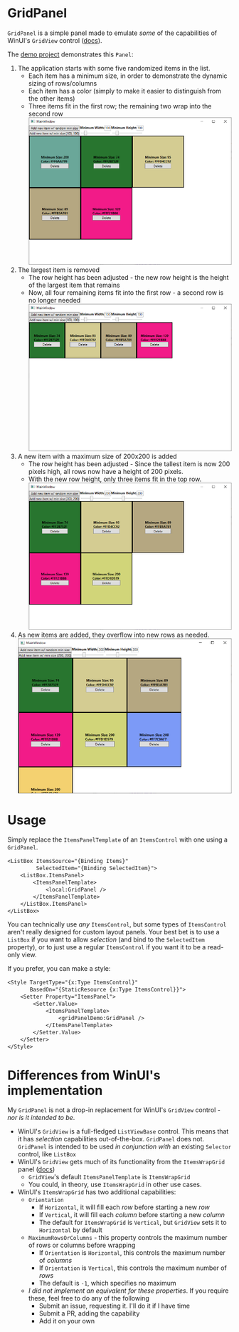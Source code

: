 # GridPanel

`GridPanel` is a simple panel made to emulate *some* of the capabilities
of WinUI's `GridView` control ([docs](https://learn.microsoft.com/en-us/windows/windows-app-sdk/api/winrt/microsoft.ui.xaml.controls.gridview)).

The [demo project](GridPanelDemo) demonstrates this `Panel`:

1. The application starts with some five randomized items in the list.
   - Each item has a minimum size, in order to demonstrate the dynamic sizing of rows/columns
   - Each item has a color (simply to make it easier to distinguish from the other items)
   - Three items fit in the first row; the remaining two wrap into the second row
   ![Randomized start, showing a uniform grid of items, three in the first row, two in the second row](docs/img1.png)
2. The largest item is removed
   - The row height has been adjusted - the new row height is the height of the largest item 
     that remains
   - Now, all four remaining items fit into the first row - a second row is no longer needed
     ![After removing the largest item, only one (taller) row is needed](docs/img2.png)
3. A new item with a maximum size of 200x200 is added
   - The row height has been adjusted - Since the tallest item is now 200 pixels high, all rows 
     now have a height of 200 pixels.
   - With the new row height, only three items fit in the top row.
     ![After adding a large item, a new row is needed](docs/img3.png)
4. As new items are added, they overflow into new rows as needed.
   ![As new items are added, they overflow into new rows as needed](docs/img4.png)

# Usage

Simply replace the `ItemsPanelTemplate` of an `ItemsControl` with one using a `GridPanel`.

```xaml
<ListBox ItemsSource="{Binding Items}"
         SelectedItem="{Binding SelectedItem}">
    <ListBox.ItemsPanel>
        <ItemsPanelTemplate>
            <local:GridPanel />
        </ItemsPanelTemplate>
    </ListBox.ItemsPanel>
</ListBox>
```

You can technically use _any_ `ItemsControl`, but some types of `ItemsControl` aren't really 
designed for custom layout panels.  Your best bet is to use a `ListBox` if you want to allow
_selection_ (and bind to the `SelectedItem` property), or to just use a regular `ItemsControl` if
you want it to be a read-only view.


If you prefer, you can make a style:

```xaml
<Style TargetType="{x:Type ItemsControl}"
       BasedOn="{StaticResource {x:Type ItemsControl}}">
    <Setter Property="ItemsPanel">
        <Setter.Value>
            <ItemsPanelTemplate>
                <gridPanelDemo:GridPanel />
            </ItemsPanelTemplate>
        </Setter.Value>
    </Setter>
</Style>
```

# Differences from WinUI's implementation

My `GridPanel` is not a drop-in replacement for WinUI's `GridView` control - _nor
is it intended to be_.

- WinUI's `GridView` is a full-fledged `ListViewBase` control.  This means that it has _selection_
  capabilities out-of-the-box.  `GridPanel` does not.  `GridPanel` is intended to be used 
  _in conjunction with_ an existing `Selector` control, like `ListBox`
- WinUI's `GridView` gets much of its functionality from the `ItemsWrapGrid` panel
  ([docs](https://learn.microsoft.com/en-us/uwp/api/windows.ui.xaml.controls.itemswrapgrid))
  - `GridView`'s default `ItemsPanelTemplate` is `ItemsWrapGrid`
  - You could, in theory, use `ItemsWrapGrid` in other use cases.
- WinUI's `ItemsWrapGrid` has two additional capabilities:
  - `Orientation`
    - If `Horizontal`, it will fill each _row_ before starting a new _row_
    - If `Vertical`, it will fill each _column_ before starting a new _column_
    - The default for `ItemsWrapGrid` is `Vertical`, but `GridView` sets it to `Horizontal` by default
  - `MaximumRowsOrColumns` - this property controls the maximum number of rows or columns before wrapping
    - If `Orientation` is `Horizontal`, this controls the maximum number of _columns_
    - If `Orientation` is `Vertical`, this controls the maximum number of _rows_
    - The default is `-1`, which specifies no maximum
  - *I did not implement an equivalent for these properties*.  If you require these, feel 
    free to do any of the following
    - Submit an issue, requesting it.  I'll do it if I have time
    - Submit a PR, adding the capability
    - Add it on your own

